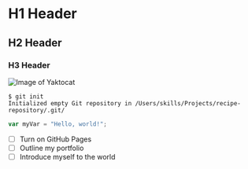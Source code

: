 # H1 Header

##  H2 Header


###  H3 Header

![Image of Yaktocat](https://octodex.github.com/images/yaktocat.png)

```
$ git init
Initialized empty Git repository in /Users/skills/Projects/recipe-repository/.git/
```

``` javascript
var myVar = "Hello, world!";
```


- [ ] Turn on GitHub Pages
- [ ] Outline my portfolio
- [ ] Introduce myself to the world
